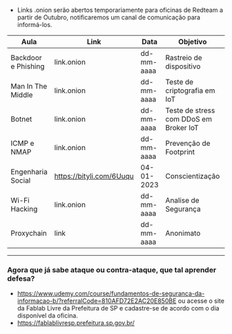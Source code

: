 * Links .onion serão abertos temporariamente para oficinas de Redteam a partir de Outubro, notificaremos um canal de comunicação para informá-los.

| Aula | Link | Data | Objetivo | Status |
| --- | --- | --- | --- | --- |
| Backdoor e Phishing | link.onion | dd-mm-aaaa | Rastreio de dispositivo | ok |
| Man In The Middle | link.onion | dd-mm-aaaa | Teste de criptografia em IoT | ok |
| Botnet | link.onion | dd-mm-aaaa | Teste de stress com DDoS em Broker IoT | -- |
| ICMP e NMAP | link.onion | dd-mm-aaaa | Prevenção de Footprint | -- |
| Engenharia Social | https://bityli.com/6Uuqu | 04-01-2023 | Conscientização | ok |
| Wi-Fi Hacking | link.onion | dd-mm-aaaa | Analise de Segurança | -- |
| Proxychain | link | dd-mm-aaaa | Anonimato | ok |
-----------------------------------------------
### Agora que já sabe ataque ou contra-ataque, que tal aprender defesa?
* https://www.udemy.com/course/fundamentos-de-seguranca-da-informacao-b/?referralCode=810AFD72E2AC20E850BE
ou acesse o site da Fablab Livre da Prefeitura de SP e cadastre-se de acordo com o dia disponível da oficina.
* https://fablablivresp.prefeitura.sp.gov.br/
